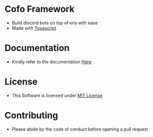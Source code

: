 # Cofo Framework
- Build discord bots on top of eris with ease
- Made with [Typescript](https://typescriptlang.org)

# Documentation
- Kindly refer to the documentation [Here](https://cofobot.com)

# License
- This Software is licensed under [MIT License](https://opensource.org/licenses/MIT)

# Contributing
- Please abide by the code of conduct before opening a pull request